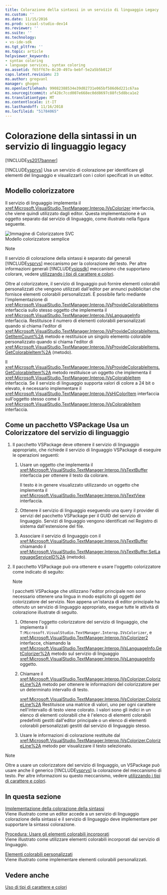 ```yaml
---
title: Colorazione della sintassi in un servizio di linguaggio Legacy | Microsoft Docs
ms.custom: ''
ms.date: 11/15/2016
ms.prod: visual-studio-dev14
ms.reviewer: ''
ms.suite: ''
ms.technology:
- vs-ide-sdk
ms.tgt_pltfrm: ''
ms.topic: article
helpviewer_keywords:
- syntax coloring
- language services, syntax coloring
ms.assetid: f65ff67e-8c20-497a-bebf-5e2a5b5b012f
caps.latest.revision: 23
ms.author: gregvanl
manager: ghogen
ms.openlocfilehash: 99082388534e39d02731e065bf586d6d221c67aa
ms.sourcegitcommit: af428c7ccd007e668ec0dd8697c88fc5d8bca1e2
ms.translationtype: MT
ms.contentlocale: it-IT
ms.lasthandoff: 11/16/2018
ms.locfileid: "51784065"
---
```

# <a name="syntax-coloring-in-a-legacy-language-service"></a>Colorazione della sintassi in un servizio di linguaggio legacy
[!INCLUDE[vs2017banner](../../includes/vs2017banner.md)]

[!INCLUDE[vsprvs](../../includes/vsprvs-md.md)] Usa un servizio di colorazione per identificare gli elementi del linguaggio e visualizzarli con i colori specificati in un editor.  
  
## <a name="colorizer-model"></a>Modello colorizzatore  
 Il servizio di linguaggio implementa il <xref:Microsoft.VisualStudio.TextManager.Interop.IVsColorizer> interfaccia, che viene quindi utilizzato dagli editor. Questa implementazione è un oggetto separato dal servizio di linguaggio, come illustrato nella figura seguente.  
  
 ![Immagine di Colorizzatore SVC](../../extensibility/internals/media/figlgsvccolorizer.gif "FigLgSvcColorizer")  
Modello colorizzatore semplice  
  
> [!NOTE]
>  Il servizio di colorazione della sintassi è separato dal generali [!INCLUDE[vsprvs](../../includes/vsprvs-md.md)] meccanismo per la colorazione del testo. Per altre informazioni generali [!INCLUDE[vsipsdk](../../includes/vsipsdk-md.md)] meccanismo che supportano colorare, vedere [utilizzando i tipi di carattere e colori](../../extensibility/using-fonts-and-colors.md).  
  
 Oltre al colorizzatore, il servizio di linguaggio può fornire elementi colorabili personalizzati che vengono utilizzati dall'editor per annunci pubblicitari che fornisce elementi colorabili personalizzati. È possibile farlo mediante l'implementazione di <xref:Microsoft.VisualStudio.TextManager.Interop.IVsProvideColorableItems> interfaccia sullo stesso oggetto che implementa il <xref:Microsoft.VisualStudio.TextManager.Interop.IVsLanguageInfo> interfaccia. Restituisce il numero di elementi colorabili personalizzati quando si chiama l'editor di <xref:Microsoft.VisualStudio.TextManager.Interop.IVsProvideColorableItems.GetItemCount%2A> metodo e restituisce un singolo elemento colorabile personalizzato quando si chiama l'editor di <xref:Microsoft.VisualStudio.TextManager.Interop.IVsProvideColorableItems.GetColorableItem%2A> (metodo).  
  
 Il <xref:Microsoft.VisualStudio.TextManager.Interop.IVsProvideColorableItems.GetColorableItem%2A> metodo restituisce un oggetto che implementa il <xref:Microsoft.VisualStudio.TextManager.Interop.IVsColorableItem> interfaccia. Se il servizio di linguaggio supporta valori di colore a 24 bit o elevato, è necessario implementare il <xref:Microsoft.VisualStudio.TextManager.Interop.IVsHiColorItem> interfaccia sull'oggetto stesso come il <xref:Microsoft.VisualStudio.TextManager.Interop.IVsColorableItem> interfaccia.  
  
## <a name="how-a-vspackage-uses-a-language-service-colorizer"></a>Come un pacchetto VSPackage Usa un Colorizzatore del servizio di linguaggio  
  
1.  Il pacchetto VSPackage deve ottenere il servizio di linguaggio appropriato, che richiede il servizio di linguaggio VSPackage di eseguire le operazioni seguenti:  
  
    1.  Usare un oggetto che implementa il <xref:Microsoft.VisualStudio.TextManager.Interop.IVsTextBuffer> interfaccia per ottenere il testo da colorare.  
  
         Il testo è in genere visualizzato utilizzando un oggetto che implementa il <xref:Microsoft.VisualStudio.TextManager.Interop.IVsTextView> interfaccia.  
  
    2.  Ottenere il servizio di linguaggio eseguendo una query il provider di servizi del pacchetto VSPackage per il GUID del servizio di linguaggio. Servizi di linguaggio vengono identificati nel Registro di sistema dall'estensione del file.  
  
    3.  Associare il servizio di linguaggio con il <xref:Microsoft.VisualStudio.TextManager.Interop.IVsTextBuffer> chiamando il <xref:Microsoft.VisualStudio.TextManager.Interop.IVsTextBuffer.SetLanguageServiceID%2A> (metodo).  
  
2.  Il pacchetto VSPackage può ora ottenere e usare l'oggetto colorizzatore come indicato di seguito:  
  
    > [!NOTE]
    >  I pacchetti VSPackage che utilizzano l'editor principale non sono necessario ottenere una lingua in modo esplicito gli oggetti del colorizzatore del servizio. Non appena un'istanza di editor principale ha ottenuto un servizio di linguaggio appropriato, esegue tutte le attività di colorazione illustrate di seguito.  
  
    1.  Ottenere l'oggetto colorizzatore del servizio di linguaggio, che implementa il `T:Microsoft.VisualStudio.TextManager.Interop.IVsColorizer`, e <xref:Microsoft.VisualStudio.TextManager.Interop.IVsColorizer2> interfacce, chiamando la <xref:Microsoft.VisualStudio.TextManager.Interop.IVsLanguageInfo.GetColorizer%2A> metodo sul servizio di linguaggio <xref:Microsoft.VisualStudio.TextManager.Interop.IVsLanguageInfo> oggetto.  
  
    2.  Chiamare il <xref:Microsoft.VisualStudio.TextManager.Interop.IVsColorizer.ColorizeLine%2A> metodo per ottenere le informazioni del colorizzatore per un determinato intervallo di testo.  
  
         <xref:Microsoft.VisualStudio.TextManager.Interop.IVsColorizer.ColorizeLine%2A> Restituisce una matrice di valori, uno per ogni carattere nell'intervallo di testo viene colorato. I valori sono gli indici in un elenco di elementi colorabili che è l'elenco di elementi colorabili predefiniti gestiti dall'editor principale o un elenco di elementi colorabili personalizzati gestiti dal servizio di linguaggio stesso.  
  
    3.  Usare le informazioni di colorazione restituite dal <xref:Microsoft.VisualStudio.TextManager.Interop.IVsColorizer.ColorizeLine%2A> metodo per visualizzare il testo selezionato.  
  
> [!NOTE]
>  Oltre a usare un colorizzatore del servizio di linguaggio, un VSPackage può usare anche il generico [!INCLUDE[vsprvs](../../includes/vsprvs-md.md)] la colorazione del meccanismo di testo. Per altre informazioni su questo meccanismo, vedere [utilizzando i tipi di carattere e colori](../../extensibility/using-fonts-and-colors.md).  
  
## <a name="in-this-section"></a>In questa sezione  
 [Implementazione della colorazione della sintassi](../../extensibility/internals/implementing-syntax-coloring.md)  
 Viene illustrato come un editor accede a un servizio di linguaggio colorazione della sintassi e il servizio di linguaggio deve implementare per supportare la sintassi colorazione.  
  
 [Procedura: Usare gli elementi colorabili incorporati](../../extensibility/internals/how-to-use-built-in-colorable-items.md)  
 Viene illustrato come utilizzare elementi colorabili incorporati dal servizio di linguaggio.  
  
 [Elementi colorabili personalizzati](../../extensibility/internals/custom-colorable-items.md)  
 Viene illustrato come implementare elementi colorabili personalizzati.  
  
## <a name="see-also"></a>Vedere anche  
 [Uso di tipi di carattere e colori](../../extensibility/using-fonts-and-colors.md)

